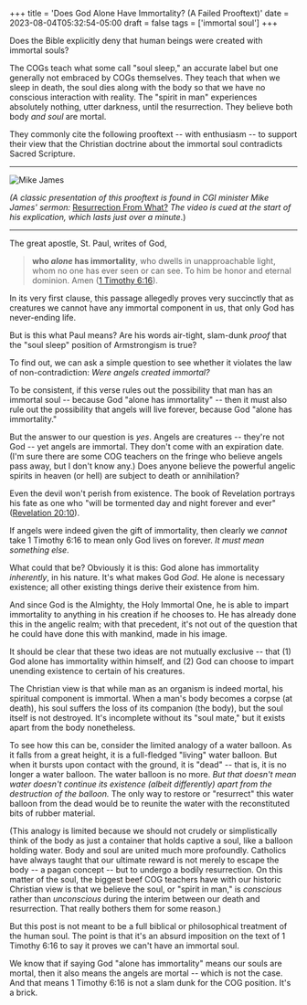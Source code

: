 +++
title = 'Does God Alone Have Immortality? (A Failed Prooftext)'
date = 2023-08-04T05:32:54-05:00
draft = false
tags = ['immortal soul']
+++

Does the Bible explicitly deny that human beings were created with immortal souls?

The COGs teach what some call "soul sleep," an accurate label but one generally not embraced by COGs themselves. They teach that when we sleep in death, the soul dies along with the body so that we have no conscious interaction with reality. The "spirit in man" experiences absolutely nothing, utter darkness, until the resurrection. They believe both body *and soul* are mortal.

They commonly cite the following prooftext -- with enthusiasm -- to support their view that the Christian doctrine about the immortal soul contradicts Sacred Scripture.

---

![Mike James](https://images2.imgbox.com/2f/d0/yBJ8fFXW_o.png)

*(A classic presentation of this prooftext is found in CGI minister Mike James' sermon:* [Resurrection From What?](https://youtu.be/lHDkrnrgaQA?t=1145) *The video is cued at the start of his explication, which lasts just over a minute*.)

---

The great apostle, St. Paul, writes of God,

> **who *alone* has immortality**, who dwells in unapproachable light, whom no one has ever seen or can see. To him be honor and eternal dominion. Amen ([1 Timothy 6:16](https://www.biblegateway.com/passage/?search=1+Timothy+6%3A16&version=ESV)).

In its very first clause, this passage allegedly proves very succinctly that as creatures we cannot have any immortal component in us, that only God has never-ending life.

But is this what Paul means? Are his words air-tight, slam-dunk *proof* that the "soul sleep" position of Armstrongism is true?

To find out, we can ask a simple question to see whether it violates the law of non-contradiction: *Were angels created immortal?*

To be consistent, if this verse rules out the possibility that man has an immortal soul -- because God "alone has immortality" -- then it must also rule out the possibility that angels will live forever, because God "alone has immortality."

But the answer to our question is *yes*. Angels are creatures -- they're not God -- yet angels are immortal. They don't come with an expiration date. (I'm sure there are some COG teachers on the fringe who believe angels pass away, but I don't know any.) Does anyone believe the powerful angelic spirits in heaven (or hell) are subject to death or annihilation?

Even the devil won't perish from existence. The book of Revelation portrays his fate as one who "will be tormented day and night forever and ever" ([Revelation 20:10](https://www.biblegateway.com/passage/?search=Revelation+20%3A10&version=ESV)).

If angels were indeed given the gift of immortality, then clearly we *cannot* take 1 Timothy 6:16 to mean only God lives on forever. *It must mean something else*.

What could that be? Obviously it is this: God alone has immortality *inherently*, in his nature. It's what makes God *God*. He alone is necessary existence; all other existing things derive their existence from him.

And since God is the Almighty, the Holy Immortal One, he is able to impart immortality to anything in his creation if he chooses to. He has already done this in the angelic realm; with that precedent, it's not out of the question that he could have done this with mankind, made in his image.

It should be clear that these two ideas are not mutually exclusive -- that (1) God alone has immortality within himself, and (2) God can choose to impart unending existence to certain of his creatures.

The Christian view is that while man as an organism is indeed mortal, his spiritual component is immortal. When a man's body becomes a corpse (at death), his soul suffers the loss of its companion (the body), but the soul itself is not destroyed. It's incomplete without its "soul mate," but it exists apart from the body nonetheless.

To see how this can be, consider the limited analogy of a water balloon. As it falls from a great height, it is a full-fledged "living" water balloon. But when it bursts upon contact with the ground, it is "dead" -- that is, it is no longer a water balloon. The water balloon is no more. *But that doesn't mean water doesn't continue its existence (albeit differently) apart from the destruction of the balloon.* The only way to restore or "resurrect" this water balloon from the dead would be to reunite the water with the reconstituted bits of rubber material.

(This analogy is limited because we should not crudely or simplistically think of the body as just a container that holds captive a soul, like a balloon holding water. Body and soul are united much more profoundly. Catholics have always taught that our ultimate reward is not merely to escape the body -- a pagan concept -- but to undergo a bodily resurrection. On this matter of the soul, the biggest beef COG teachers have with our historic Christian view is that we believe the soul, or "spirit in man," is *conscious* rather than *unconscious* during the interim between our death and resurrection. That really bothers them for some reason.)

But this post is not meant to be a full biblical or philosophical treatment of the human soul. The point is that it's an absurd imposition on the text of 1 Timothy 6:16 to say it proves we can't have an immortal soul.

We know that if saying God "alone has immortality" means our souls are mortal, then it also means the angels are mortal -- which is not the case. And that means 1 Timothy 6:16 is not a slam dunk for the COG position. It's a brick.

